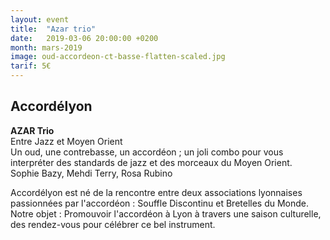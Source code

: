 ```yaml
---
layout: event
title:  "Azar trio"
date:   2019-03-06 20:00:00 +0200
month: mars-2019
image: oud-accordeon-ct-basse-flatten-scaled.jpg
tarif: 5€
---
```


## Accordélyon  

**AZAR Trio**  
Entre Jazz et Moyen Orient  
Un oud, une contrebasse, un accordéon ; un joli combo pour vous interpréter des standards de jazz et des morceaux du Moyen Orient.  
Sophie Bazy, Mehdi Terry, Rosa Rubino

Accordélyon est né de la rencontre entre deux associations lyonnaises passionnées par l'accordéon : Souffle Discontinu et Bretelles du Monde. Notre objet : Promouvoir l'accordéon à Lyon à travers une saison culturelle, des rendez-vous pour célébrer ce bel instrument.
